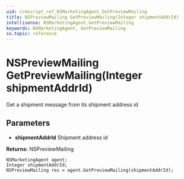 ```yaml
---
uid: crmscript_ref_NSMarketingAgent_GetPreviewMailing
title: NSPreviewMailing GetPreviewMailing(Integer shipmentAddrId)
intellisense: NSMarketingAgent.GetPreviewMailing
keywords: NSMarketingAgent, GetPreviewMailing
so.topic: reference
---
```


# NSPreviewMailing GetPreviewMailing(Integer shipmentAddrId)

Get a shipment message from its shipment address id

## Parameters

* **shipmentAddrId** Shipment address id

**Returns:** NSPreviewMailing

```crmscript
NSMarketingAgent agent;
Integer shipmentAddrId;
NSPreviewMailing res = agent.GetPreviewMailing(shipmentAddrId);
```

